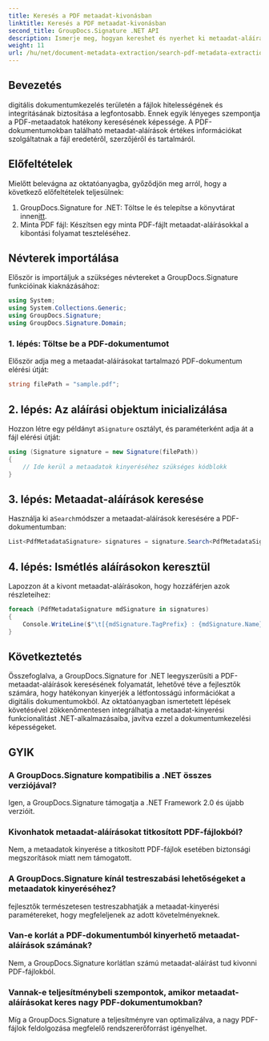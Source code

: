 ```yaml
---
title: Keresés a PDF metaadat-kivonásban
linktitle: Keresés a PDF metaadat-kivonásban
second_title: GroupDocs.Signature .NET API
description: Ismerje meg, hogyan kereshet és nyerhet ki metaadat-aláírásokat PDF-dokumentumokból a GroupDocs.Signature for .NET segítségével. Növelje dokumentumkezelési képességeit.
weight: 11
url: /hu/net/document-metadata-extraction/search-pdf-metadata-extraction/
---
```

## Bevezetés
digitális dokumentumkezelés területén a fájlok hitelességének és integritásának biztosítása a legfontosabb. Ennek egyik lényeges szempontja a PDF-metaadatok hatékony keresésének képessége. A PDF-dokumentumokban található metaadat-aláírások értékes információkat szolgáltatnak a fájl eredetéről, szerzőjéről és tartalmáról.
## Előfeltételek
Mielőtt belevágna az oktatóanyagba, győződjön meg arról, hogy a következő előfeltételek teljesülnek:
1.  GroupDocs.Signature for .NET: Töltse le és telepítse a könyvtárat innen[itt](https://releases.groupdocs.com/signature/net/).
2. Minta PDF fájl: Készítsen egy minta PDF-fájlt metaadat-aláírásokkal a kibontási folyamat teszteléséhez.

## Névterek importálása
Először is importáljuk a szükséges névtereket a GroupDocs.Signature funkcióinak kiaknázásához:
```csharp
using System;
using System.Collections.Generic;
using GroupDocs.Signature;
using GroupDocs.Signature.Domain;
```
### 1. lépés: Töltse be a PDF-dokumentumot
Először adja meg a metaadat-aláírásokat tartalmazó PDF-dokumentum elérési útját:
```csharp
string filePath = "sample.pdf";
```
## 2. lépés: Az aláírási objektum inicializálása
 Hozzon létre egy példányt a`Signature` osztályt, és paraméterként adja át a fájl elérési útját:
```csharp
using (Signature signature = new Signature(filePath))
{
    // Ide kerül a metaadatok kinyeréséhez szükséges kódblokk
}
```
## 3. lépés: Metaadat-aláírások keresése
 Használja ki a`Search`módszer a metaadat-aláírások keresésére a PDF-dokumentumban:
```csharp
List<PdfMetadataSignature> signatures = signature.Search<PdfMetadataSignature>(SignatureType.Metadata);
```
## 4. lépés: Ismétlés aláírásokon keresztül
Lapozzon át a kivont metaadat-aláírásokon, hogy hozzáférjen azok részleteihez:
```csharp
foreach (PdfMetadataSignature mdSignature in signatures)
{
    Console.WriteLine($"\t[{mdSignature.TagPrefix} : {mdSignature.Name}] = {mdSignature.Value} ({mdSignature.Type})");
}
```

## Következtetés
Összefoglalva, a GroupDocs.Signature for .NET leegyszerűsíti a PDF-metaadat-aláírások keresésének folyamatát, lehetővé téve a fejlesztők számára, hogy hatékonyan kinyerjék a létfontosságú információkat a digitális dokumentumokból. Az oktatóanyagban ismertetett lépések követésével zökkenőmentesen integrálhatja a metaadat-kinyerési funkcionalitást .NET-alkalmazásaiba, javítva ezzel a dokumentumkezelési képességeket.
## GYIK
### A GroupDocs.Signature kompatibilis a .NET összes verziójával?
Igen, a GroupDocs.Signature támogatja a .NET Framework 2.0 és újabb verzióit.
### Kivonhatok metaadat-aláírásokat titkosított PDF-fájlokból?
Nem, a metaadatok kinyerése a titkosított PDF-fájlok esetében biztonsági megszorítások miatt nem támogatott.
### A GroupDocs.Signature kínál testreszabási lehetőségeket a metaadatok kinyeréséhez?
fejlesztők természetesen testreszabhatják a metaadat-kinyerési paramétereket, hogy megfeleljenek az adott követelményeknek.
### Van-e korlát a PDF-dokumentumból kinyerhető metaadat-aláírások számának?
Nem, a GroupDocs.Signature korlátlan számú metaadat-aláírást tud kivonni PDF-fájlokból.
### Vannak-e teljesítménybeli szempontok, amikor metaadat-aláírásokat keres nagy PDF-dokumentumokban?
Míg a GroupDocs.Signature a teljesítményre van optimalizálva, a nagy PDF-fájlok feldolgozása megfelelő rendszererőforrást igényelhet.